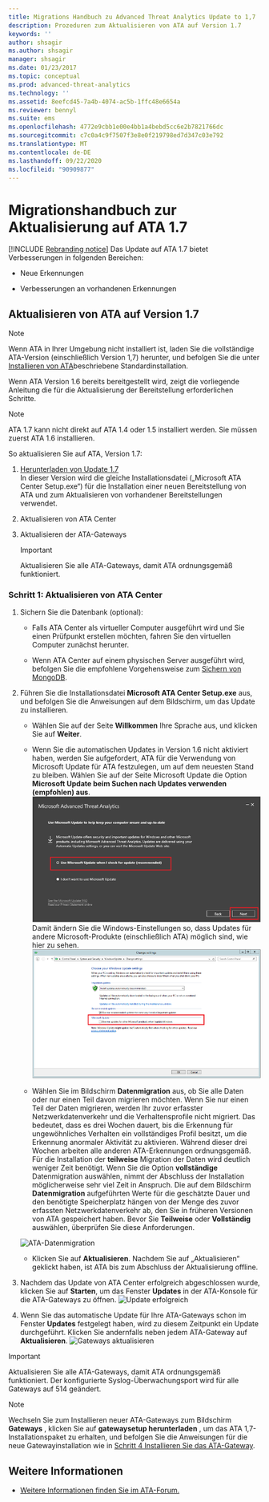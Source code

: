```yaml
---
title: Migrations Handbuch zu Advanced Threat Analytics Update to 1,7
description: Prozeduren zum Aktualisieren von ATA auf Version 1.7
keywords: ''
author: shsagir
ms.author: shsagir
manager: shsagir
ms.date: 01/23/2017
ms.topic: conceptual
ms.prod: advanced-threat-analytics
ms.technology: ''
ms.assetid: 8eefcd45-7a4b-4074-ac5b-1ffc48e6654a
ms.reviewer: bennyl
ms.suite: ems
ms.openlocfilehash: 4772e9cbb1e00e4bb1a4bebd5cc6e2b7821766dc
ms.sourcegitcommit: c7c0a4c9f7507f3e8e0f219798ed7d347c03e792
ms.translationtype: MT
ms.contentlocale: de-DE
ms.lasthandoff: 09/22/2020
ms.locfileid: "90909877"
---
```

# <a name="ata-update-to-17-migration-guide"></a>Migrationshandbuch zur Aktualisierung auf ATA 1.7

[!INCLUDE [Rebranding notice](includes/rebranding.md)]
Das Update auf ATA 1.7 bietet Verbesserungen in folgenden Bereichen:

- Neue Erkennungen

- Verbesserungen an vorhandenen Erkennungen
  

## <a name="updating-ata-to-version-17"></a>Aktualisieren von ATA auf Version 1.7

> [!NOTE] 
> Wenn ATA in Ihrer Umgebung nicht installiert ist, laden Sie die vollständige ATA-Version (einschließlich Version 1,7) herunter, und befolgen Sie die unter [Installieren von ATA](install-ata-step1.md)beschriebene Standardinstallation.

Wenn ATA Version 1.6 bereits bereitgestellt wird, zeigt die vorliegende Anleitung die für die Aktualisierung der Bereitstellung erforderlichen Schritte.

> [!NOTE] 
> ATA 1.7 kann nicht direkt auf ATA 1.4 oder 1.5 installiert werden. Sie müssen zuerst ATA 1.6 installieren. 

So aktualisieren Sie auf ATA, Version 1.7:

1.  [Herunterladen von Update 1.7](https://www.microsoft.com/evalcenter/evaluate-microsoft-advanced-threat-analytics)<br>
In dieser Version wird die gleiche Installationsdatei („Microsoft ATA Center Setup.exe“) für die Installation einer neuen Bereitstellung von ATA und zum Aktualisieren von vorhandener Bereitstellungen verwendet.

1. Aktualisieren von ATA Center

1. Aktualisieren der ATA-Gateways

    > [!IMPORTANT]
    > Aktualisieren Sie alle ATA-Gateways, damit ATA ordnungsgemäß funktioniert.

### <a name="step-1-update-the-ata-center"></a>Schritt 1: Aktualisieren von ATA Center

1. Sichern Sie die Datenbank (optional):

    - Falls ATA Center als virtueller Computer ausgeführt wird und Sie einen Prüfpunkt erstellen möchten, fahren Sie den virtuellen Computer zunächst herunter.

    - Wenn ATA Center auf einem physischen Server ausgeführt wird, befolgen Sie die empfohlene Vorgehensweise zum [Sichern von MongoDB](https://docs.mongodb.org/manual/core/backups/).

1. Führen Sie die Installationsdatei **Microsoft ATA Center Setup.exe** aus, und befolgen Sie die Anweisungen auf dem Bildschirm, um das Update zu installieren.

    - Wählen Sie auf der Seite **Willkommen** Ihre Sprache aus, und klicken Sie auf **Weiter**.

    - Wenn Sie die automatischen Updates in Version 1.6 nicht aktiviert haben, werden Sie aufgefordert, ATA für die Verwendung von Microsoft Update für ATA festzulegen, um auf dem neuesten Stand zu bleiben.  Wählen Sie auf der Seite Microsoft Update die Option **Microsoft Update beim Suchen nach Updates verwenden (empfohlen) aus**.
    ![ATA-Aktualisierung](media/ata_ms_update.png) Damit ändern Sie die Windows-Einstellungen so, dass Updates für andere Microsoft-Produkte (einschließlich ATA) möglich sind, wie hier zu sehen. 
     ![Automatisches Windows-Update](media/ata_installupdatesautomatically.png)

    - Wählen Sie im Bildschirm **Datenmigration** aus, ob Sie alle Daten oder nur einen Teil davon migrieren möchten. Wenn Sie nur einen Teil der Daten migrieren, werden Ihr zuvor erfasster Netzwerkdatenverkehr und die Verhaltensprofile nicht migriert. Das bedeutet, dass es drei Wochen dauert, bis die Erkennung für ungewöhnliches Verhalten ein vollständiges Profil besitzt, um die Erkennung anormaler Aktivität zu aktivieren. Während dieser drei Wochen arbeiten alle anderen ATA-Erkennungen ordnungsgemäß. Für die Installation der **teilweise** Migration der Daten wird deutlich weniger Zeit benötigt. Wenn Sie die Option **vollständige** Datenmigration auswählen, nimmt der Abschluss der Installation möglicherweise sehr viel Zeit in Anspruch. Die auf dem Bildschirm **Datenmigration** aufgeführten Werte für die geschätzte Dauer und den benötigte Speicherplatz hängen von der Menge des zuvor erfassten Netzwerkdatenverkehr ab, den Sie in früheren Versionen von ATA gespeichert haben. Bevor Sie **Teilweise** oder **Vollständig** auswählen, überprüfen Sie diese Anforderungen.  
    
    ![ATA-Datenmigration](media/migration-data-migration17.png)

    - Klicken Sie auf **Aktualisieren**. Nachdem Sie auf „Aktualisieren“ geklickt haben, ist ATA bis zum Abschluss der Aktualisierung offline.

1. Nachdem das Update von ATA Center erfolgreich abgeschlossen wurde, klicken Sie auf **Starten**, um das Fenster **Updates** in der ATA-Konsole für die ATA-Gateways zu öffnen.
    ![Update erfolgreich](media/migration-center-success17.png)

1. Wenn Sie das automatische Update für Ihre ATA-Gateways schon im Fenster **Updates** festgelegt haben, wird zu diesem Zeitpunkt ein Update durchgeführt. Klicken Sie andernfalls neben jedem ATA-Gateway auf **Aktualisieren**.
  ![Gateways aktualisieren](media/migration-update-gw-17.png)

  
> [!IMPORTANT] 
> Aktualisieren Sie alle ATA-Gateways, damit ATA ordnungsgemäß funktioniert.
> Der konfigurierte Syslog-Überwachungsport wird für alle Gateways auf 514 geändert.
 
> [!NOTE] 
> Wechseln Sie zum Installieren neuer ATA-Gateways zum Bildschirm **Gateways** , klicken Sie auf **gatewaysetup herunterladen** , um das ATA 1,7-Installationspaket zu erhalten, und befolgen Sie die Anweisungen für die neue Gatewayinstallation wie in [Schritt 4 Installieren Sie das ATA-Gateway](install-ata-step4.md).



## <a name="see-also"></a>Weitere Informationen

- [Weitere Informationen finden Sie im ATA-Forum.](https://social.technet.microsoft.com/Forums/security/home?forum=mata)
